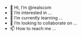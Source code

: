 - 👋 Hi, I’m @realscom
- 👀 I’m interested in ...
- 🌱 I’m currently learning ...
- 💞️ I’m looking to collaborate on ...
- 📫 How to reach me ...

<!---
realscom/realscom is a ✨ special ✨ repository because its `README.md` (this file) appears on your GitHub profile.
You can click the Preview link to take a look at your changes.
--->
